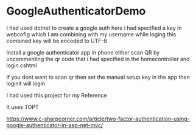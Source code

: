 # GoogleAuthenticatorDemo


I had used dotnet to create a google auth here i had specified a key in webcofig which I am combining with my username while loging this combined key will be encoded to UTF-8 

Install a google authenticator app in phone either scan QR by uncommenting the qr code that i had specified in the homecontroller and login.cshtml 

If you dont want to scan qr then set the manual setup key in the app then loginit will login

I had used this project for my Reference

It uses TOPT

https://www.c-sharpcorner.com/article/two-factor-authentication-using-google-authenticator-in-asp-net-mvc/
